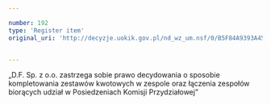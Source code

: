 ```yaml
---

number: 192
type: 'Register item'
original_uri: 'http://decyzje.uokik.gov.pl/nd_wz_um.nsf/0/B5F84A9393A45B6BC12572DD0032946C?OpenDocument'


---
```


„D.F. Sp. z o.o. zastrzega sobie prawo decydowania o sposobie kompletowania zestawów kwotowych w zespole oraz łączenia zespołów biorących udział w Posiedzeniach Komisji Przydziałowej”
